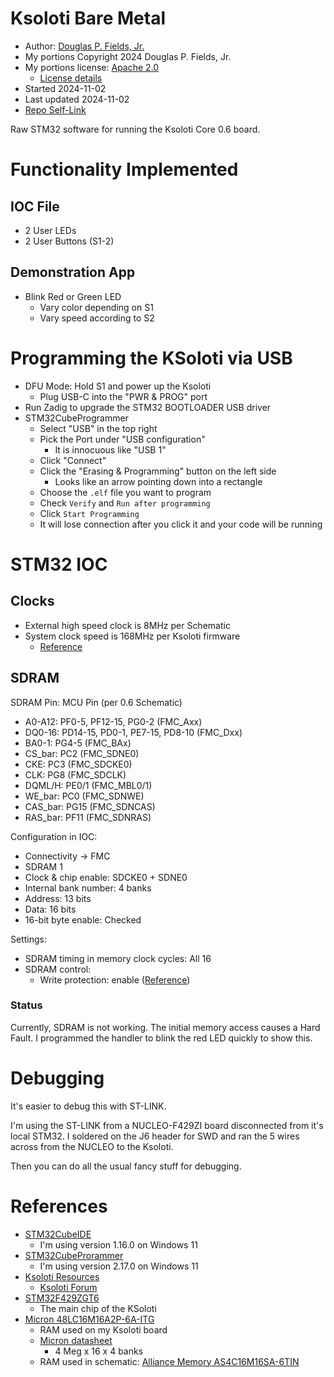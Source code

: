 # Ksoloti Bare Metal

* Author: [Douglas P. Fields, Jr.](mailto:symbolics@lisp.engineer)
* My portions Copyright 2024 Douglas P. Fields, Jr.
* My portions license: [Apache 2.0](LICENSE-2.0.txt)
  * [License details](https://www.apache.org/licenses/LICENSE-2.0)
* Started 2024-11-02
* Last updated 2024-11-02
* [Repo Self-Link](https://github.com/LispEngineer/ksoloti_raw_1)

Raw STM32 software for running the Ksoloti Core 0.6 board.


# Functionality Implemented

## IOC File

* 2 User LEDs
* 2 User Buttons (S1-2)

## Demonstration App

* Blink Red or Green LED
  * Vary color depending on S1
  * Vary speed according to S2


# Programming the KSoloti via USB

* DFU Mode: Hold S1 and power up the Ksoloti
  * Plug USB-C into the "PWR & PROG" port
* Run Zadig to upgrade the STM32 BOOTLOADER USB driver
* STM32CubeProgrammer
  * Select "USB" in the top right
  * Pick the Port under "USB configuration"
    * It is innocuous like "USB 1"
  * Click "Connect"
  * Click the "Erasing & Programming" button on the left side
    * Looks like an arrow pointing down into a rectangle
  * Choose the `.elf` file you want to program
  * Check `Verify` and `Run after programming`
  * Click `Start Programming`
  * It will lose connection after you click it and your code will be running


# STM32 IOC

## Clocks

* External high speed clock is 8MHz per Schematic
* System clock speed is 168MHz per Ksoloti firmware
  * [Reference](https://github.com/ksoloti/ksoloti/blob/master/firmware/stm32f4xx_hal_conf.h#L131)

## SDRAM

SDRAM Pin: MCU Pin (per 0.6 Schematic)
* A0-A12: PF0-5, PF12-15, PG0-2 (FMC_Axx)
* DQ0-16: PD14-15, PD0-1, PE7-15, PD8-10 (FMC_Dxx)
* BA0-1: PG4-5 (FMC_BAx)
* CS_bar: PC2 (FMC_SDNE0)
* CKE: PC3 (FMC_SDCKE0)
* CLK: PG8 (FMC_SDCLK)
* DQML/H: PE0/1 (FMC_MBL0/1)
* WE_bar: PC0 (FMC_SDNWE)
* CAS_bar: PG15 (FMC_SDNCAS)
* RAS_bar: PF11 (FMC_SDNRAS)

Configuration in IOC:
* Connectivity -> FMC
* SDRAM 1
* Clock & chip enable: SDCKE0 + SDNE0
* Internal bank number: 4 banks
* Address: 13 bits
* Data: 16 bits
* 16-bit byte enable: Checked

Settings:
* SDRAM timing in memory clock cycles: All 16
* SDRAM control:
  * Write protection: enable ([Reference](https://github.com/ksoloti/ksoloti/blob/c6305dd5c92fde1ad0d5dcc49afcf5de4b7e3a58/firmware/stm32f4xx_fmc.c#L932))

### Status

Currently, SDRAM is not working. The initial memory access causes a
Hard Fault. I programmed the handler to blink the red LED quickly
to show this.

# Debugging

It's easier to debug this with ST-LINK.

I'm using the ST-LINK from a NUCLEO-F429ZI board disconnected
from it's local STM32. I soldered on the J6 header for SWD
and ran the 5 wires across from the NUCLEO to the Ksoloti.

Then you can do all the usual fancy stuff for debugging.


# References

* [STM32CubeIDE](TODO)
  * I'm using version 1.16.0 on Windows 11
* [STM32CubeProrammer](TODO)
  * I'm using version 2.17.0 on Windows 11
* [Ksoloti Resources](https://ksoloti.github.io/5-resources.html)
  * [Ksoloti Forum](https://ksoloti.discourse.group/)
* [STM32F429ZGT6](TODO)
  * The main chip of the KSoloti
* [Micron 48LC16M16A2P-6A-ITG](https://www.mouser.com/ProductDetail/Micron/MT48LC16M16A2P-6A-ITG?qs=rrS6PyfT74cSkrp4%2FxS6cg%3D%3D)
  * RAM used on my Ksoloti board
  * [Micron datasheet](https://www.micron.com/products/memory/dram-components/sdram/part-catalog/part-detail/mt48lc16m16a2p-6a-it-g)
    * 4 Meg x 16 x 4 banks
  * RAM used in schematic: [Alliance Memory AS4C16M16SA-6TIN](https://www.mouser.com/ProductDetail/Alliance-Memory/AS4C16M16SA-6TIN?qs=os3kWr9Y3%252BBqt2XJGYJjwg%3D%3D&utm_id=21520790617&gad_source=1)